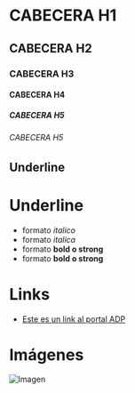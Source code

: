 # CABECERA H1
## CABECERA H2
### CABECERA H3
#### CABECERA H4
##### CABECERA H5
###### CABECERA H5


Underline
---------


Underline
================

- formato *italico* 
- formato _italica_
- formato **bold o strong**
- formato __bold o strong__


Links
=====

- [Este es un link al portal ADP](https://www.aguapuebla.mx)


Imágenes
========
![Imagen](https://media.gettyimages.com/id/153151235/es/foto/estatua-aislado-de-neptuno-frente-a-piazza-navona.jpg?s=2048x2048&w=gi&k=20&c=eCECTlL_WZNgLJ06_M0CZWhEtj7HRpT2a2r6uPKVGX0=)